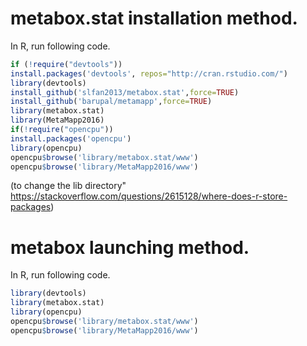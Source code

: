 

# metabox.stat installation method.

In R, run following code.

```r
if (!require("devtools"))
install.packages('devtools', repos="http://cran.rstudio.com/")
library(devtools)
install_github('slfan2013/metabox.stat',force=TRUE)
install_github('barupal/metamapp',force=TRUE)
library(metabox.stat)
library(MetaMapp2016)
if(!require("opencpu"))
install.packages('opencpu')
library(opencpu)
opencpu$browse('library/metabox.stat/www')
opencpu$browse('library/MetaMapp2016/www')
```

(to change the lib directory" https://stackoverflow.com/questions/2615128/where-does-r-store-packages)
# metabox launching method.

In R, run following code.

```r
library(devtools)
library(metabox.stat)
library(opencpu)
opencpu$browse('library/metabox.stat/www')
opencpu$browse('library/MetaMapp2016/www')
```
